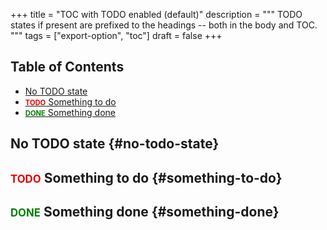 +++
title = "TOC with TODO enabled (default)"
description = """
  TODO states if present are prefixed to the headings -- both in the body
  and TOC.
  """
tags = ["export-option", "toc"]
draft = false
+++

<div class="ox-hugo-toc toc">
<div></div>

## Table of Contents

- [No TODO state](#no-todo-state)
- [<span class="org-todo todo TODO">TODO</span> Something to do](#something-to-do)
- [<span class="org-todo done DONE">DONE</span> Something done](#something-done)

</div>
<!--endtoc-->

<style>
.org-todo {
    font-size: 0.8em;
    font-weight: 700;
}
/* *** Org TODO set to TODO state */
.org-todo.todo {
    color: #e60000;
}
/* *** Org TODO set to DONE state */
.org-todo.done {
    color: green;
}
</style>


## No TODO state {#no-todo-state}


## <span class="org-todo todo TODO">TODO</span> Something to do {#something-to-do}


## <span class="org-todo done DONE">DONE</span> Something done {#something-done}
